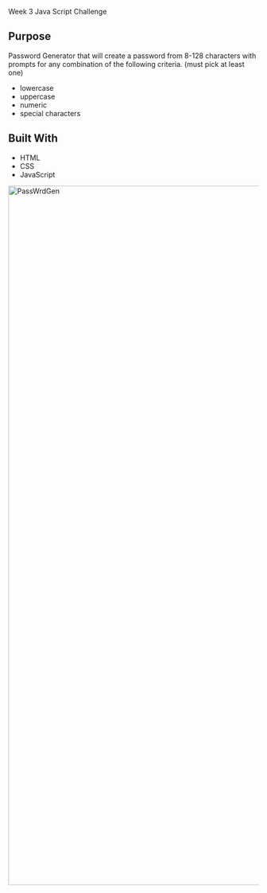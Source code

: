Week 3 Java Script Challenge

## Purpose
Password Generator that will create a password from 8-128 characters with prompts for any combination of the following criteria.
(must pick at least one)
- lowercase
- uppercase
- numeric
- special characters 

## Built With
* HTML
* CSS
* JavaScript


<img width="1406" alt="PassWrdGen" src="https://user-images.githubusercontent.com/73960863/119471522-fc98db80-bd0e-11eb-8d6d-def844c000a8.png">

